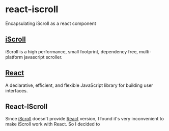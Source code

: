 # react-iscroll
Encapsulating iScroll as a react component

## [iScroll][]
iScroll is a high performance, small footprint, dependency free, multi-platform javascript scroller.

## [React][]
A declarative, efficient, and flexible JavaScript library for building user interfaces.

## React-IScroll
Since [iScroll][] doesn't provide [React][] version, I found it's very inconvenient to make iScroll work with React. So I decided to

[iScroll]: (http://iscrolljs.com/)
[React]: (https://github.com/facebook/react/)